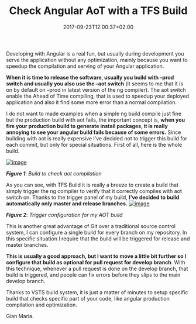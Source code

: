 ﻿---
title: "Check Angular AoT with a TFS Build"
description: ""
date: 2017-09-23T12:00:37+02:00
draft: false
tags: [build,VSTS]
categories: [Azure DevOps]
---
Developing with Angular is a real fun, but usually during development you serve the application without any optimization, mainly because you want to speedup the compilation and serving of your Angular application.

 **When it is time to release the software, usually you build with –prod switch and usually you also use the –aot switch** (it seems to me that it is on by default on –prod in latest version of the ng compiler). The aot switch enable the Ahead of Time compiling, that is used to speedup your deployed application and also it find some more error than a normal compilation.

I do not want to made examples when a simple ng build compile just fine but the production build with aot fails, the important concept is, **when you fire your production build to generate install packages, it is really annoying to see your angular build fails because of some errors.** Since building with aot is really expensive I’ve decided not to trigger this build for each commit, but only for special situations. First of all, here is the whole build.

[![image](https://www.codewrecks.com/blog/wp-content/uploads/2017/09/image_thumb-5.png "image")](https://www.codewrecks.com/blog/wp-content/uploads/2017/09/image-5.png)

 ***Figure 1***: *Build to check aot compilation*

As you can see, with TFS Build it is really a breeze to create a build that simply trigger the ng compiler to verify that it correctly compiles with aot switch on. Thanks to the trigger panel of my build,  **I’ve decided to build automatically only master and release branches.** [![image](https://www.codewrecks.com/blog/wp-content/uploads/2017/09/image_thumb-6.png "image")](https://www.codewrecks.com/blog/wp-content/uploads/2017/09/image-6.png)

 ***Figure 2***: *Trigger configuration for my AOT build*

This is another great advantage of Git over a traditional source control system, I can configure a single build for every branch on my repository. In this specific situation I require that the build will be triggered for release and master branches.

 **This is usually a good approach, but I want to move a little bit further so I configure that build as optional for pull request for develop branch**. With this technique, whenever a pull request is done on the develop branch, that build is triggered, and people can fix errors before they slips to the main develop branch.

Thanks to VSTS build system, it is just a matter of minutes to setup specific build that checks specific part of your code, like angular production compilation and optimization.

Gian Maria.
